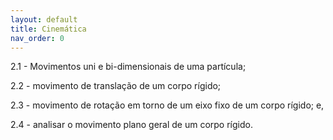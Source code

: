 ```yaml
---
layout: default
title: Cinemática
nav_order: 0
---
```



2.1 - Movimentos uni e bi-dimensionais de uma partícula;

2.2 - movimento de translação de um corpo rígido;

2.3 - movimento de rotação em torno de um eixo fixo de um corpo
rígido; e,

2.4 - analisar o movimento plano geral de um corpo rígido.